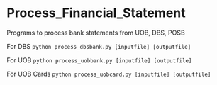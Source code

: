 # Process_Financial_Statement

Programs to process bank statements from UOB, DBS, POSB

For DBS 
```python process_dbsbank.py [inputfile] [outputfile]```

For UOB
```python process_uobbank.py [inputfile] [outputfile]```

For UOB Cards
```python process_uobcard.py [inputfile] [outputfile]```


            
            
